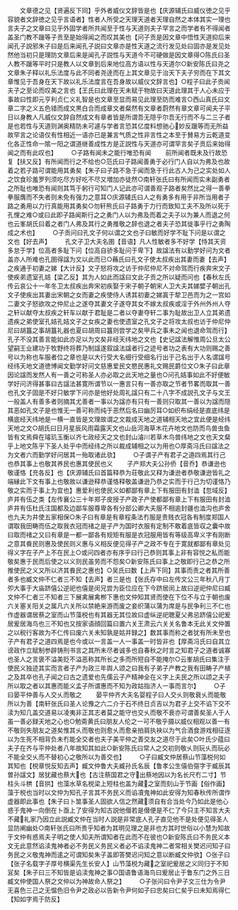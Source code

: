 <!-- { "loadSidebar": true } -->
　　文章德之见【贤遍反下同】乎外者威仪文辞皆是也【庆源辅氏曰威仪徳之见乎容貌者文辞徳之见乎言语者】性者人所受之天理天道者天理自然之本体其实一理也言夫子之文章曰见乎外固学者所共闻至于性与天道则夫子罕言之而学者有不得闻者盖圣门教不躐等子贡至是始得闻之而叹其美也【问子贡是因文章中悟性天道抑后来闻孔子説邪朱子曰是后来闻孔子説曰文章亦是性天道之流行发见处曰固亦是发见处然他当初只是理防文章后来是闻孔子説性与天道今不可硬做是因文章得○陈氏曰圣人教不躐等平时只是教人以文章到后来地位高方语以性与天道尔○新安陈氏曰尧之文章朱子释以礼乐法度与此不同者尧逹而在上其文章见于治天下夫子穷而在下其文章惟见于吾身在天下故以礼乐法度言在吾身故以威仪文辞言也】○程子曰此子贡闻夫子之至论而叹美之言也【王氏曰此理在天未赋于物故曰天道此理其于人心未应于事故曰性即元亨利贞仁义礼智是也文章至显而易见此理至防而难言○西山真氏曰文章二字之义五色错而成文黒白合而成章文者粲然有文章者蔚然有章文章可闻夫子平日以身教人凡威仪文辞自然成文有章者皆是所谓吾无隠乎尔吾无行而不与二三子者是也若性与天道则渊奥精防未可遽与学者言恐其亿度料想驰心妙反躐等而无所益故罕言之论语仅有性相近一语亦已是兼言气质之性非言性之本至于賛易方云乾道变化各正性命一隂一阳之谓道继善成性方是正説性与天道亦可谓罕言矣子贡后来始得闻之而有此叹也】
　　○子路有闻未之能行唯恐有闻
　　前所闻者既未及行故恐复【扶又反】有所闻而行之不给也○范氏曰子路闻善勇于必行门人自以为弗及也故着之若子路可谓能用其勇矣【朱子曰子路不急于闻而急于行此古人为己之实处如人之饮食珍羞罗列须吃尽方好吃不尽又増加亦徒然○南轩张氏曰有所闻而实未副勇者之所耻也唯恐有闻则其笃于躬行可知门人记此亦可谓善观子路者矣然比之得一善拳拳服膺而不失者则未免有强力之意耳○庆源辅氏曰人之有勇多有用于非所当用者子路之勇用以力行真能用其勇矣○勿轩熊氏曰子路勇于力行而致知工夫不及所以死于孔悝之难○或曰此即子路闻斯行之之勇门人以为弗及而着之夫子以为兼人而退之何也云峯胡氏曰着之者门人弗及其行之勇推敬之辞也退之者夫子恐其徙事乎行之勇陶成之术也】
　　○子贡问曰孔文子何以谓之文也子曰敏而好学不耻下问是以谓之文也【好去声】
　　孔文子卫大夫名圉【音语】凡人性敏者多不好学【恃其天资多怠于学】位高者多耻下问【位高自骄多耻问于卑下】故諡法有以勤学好问为文者盖亦人所难也孔圉得諡为文以此而已○蘓氏曰孔文子使太叔疾出其妻而妻【去声】之疾通于初妻之娣【大计反】文子怒将攻之访于仲尼仲尼不对命驾而行疾奔宋文子使疾弟遗室孔姞【梁乙反】其为人如此而諡曰文此子贡之所以疑而问也【春秋左氏传云哀公十一年冬卫太叔疾出奔宋初疾娶于宋子朝子朝宋人卫大夫其娣嬖子朝出孔文子使疾出其妻出宋朝之女而妻之疾使侍人诱其初妻之娣寘于犂卫邑而为之一宫如二妻文子怒欲攻之仲尼止之遂夺其妻文子遂夺其女不嫁太叔疾或淫于外州外州人夺之轩以献夺太叔疾之轩车以献于君耻是二者以夺妻夺轩二事为耻故出卫人立其弟遗遗疾之弟使室孔姞孔姞文子之女疾之妻也使遗室之孔文子之将攻太叔也访于仲尼仲尼曰胡簋之事胡簋礼器也夏曰胡周曰簋则尝学之矣甲兵之事未之闻也退命驾而行】孔子不没其善言能如此亦足以为文矣非经天纬地之文也【史记諡法解惟周公旦太公望嗣王业建功于牧野终将葬乃制諡遂叙諡法諡者行之迹号者功之表有大功则赐之善号以为称也车服者位之章也是以大行受大名细行受细名行出于己名出于人名谓諡号经纬天地文道徳博闻文勤学好问文慈惠爱民文愍民惠礼文赐民爵位文○朱子曰此章因论諡而发然人有一善之可称圣人亦必取之此天地之量也○问孔姞事如此不好便敏学好问济得甚事曰古諡法甚寛所谓节以一惠言只有一善亦取之节者节畧而取其一善也孔文子固是不好只敏学下问亦是他好处周礼諡只有二十八字不成説孔文子与文王一般盖人有善多者则摘其尤善者一事以为諡亦有只有一善则只取其一善以为諡而隠其恶如孔文子是也惟无一善可称而纯于恶然后名曰幽厉耳○如织布绢经是直底纬是横底经天纬地是一横一直皆是文理故谓之文裁成天地之道辅相天地之宜此便是经纬天地之文○胡氏曰日月星辰风雨霜露天文也山岳河海草木花卉地文也防而鸟兽虫鱼皆有文焉舜在璿玑玉衡以齐七政经天之文也封山濬川若草木鸟兽纬地之文也天文粲乎上地文陈乎下圣人处乎中而经纬之所以裁成辅相之以为用也○厚斋冯氏曰諡法之为文者六而勤学好问居其一殆取诸此欤】
　　○子谓子产有君子之道四焉其行己也恭其事上也敬其养民也惠其使民也义
　　子产郑大夫公孙侨【音乔】恭谦逊也敬谨恪【充各反】也【庆源辅氏曰首篇释恭为荘敬此又释为谦逊者恭敬谦逊皆礼之端縁此下文有事上也敬故以谦逊释恭谨恪释敬盖谦逊乃恭之实而于行己为切谨恪乃敬之实而于事上为宜也】惠爱利也使民义如都鄙有章上下有服田有封洫【忽域反】庐井有伍之类【左传襄公三十年郑子皮授子产政子产使都鄙有章上下有服田有封洫庐井有伍杜氏注国都及边鄙车服尊卑各有分部公卿大夫服不相逾封疆也洫沟也庐舍也九夫为井使五家相保○朱子曰有章是有章程条法冇服是贵贱衣冠各有制度郑国人谓取我田畴而伍之取我衣冠而禇之是子产为国时衣服有定制不敢着底皆収之囊中故曰取而禇之又曰有章是一都一鄙各有规矩有服是衣冠服用皆有等级高卑义字有刚断之意其飬民则惠及使民则义惠与义相反便见得子产之政不专在于寛就都鄙有章处见得义字在子产上不在民上○或问四者亦有序乎曰行己恭则其事上非有容悦之私而能敬矣惠于民而后使之以义则民虽劳而不怨矣○新安陈氏曰事上之敬即行己之恭之所推使民之义又所以济其飬民之惠也】○吴氏曰数【上声下同】其事而责之者其所善者多也臧文仲不仁者三不知【去声】者三是也【张氏存中曰左传文公三年秋八月丁夘大事于大庙跻僖公逆祀也僖是闵兄尝为臣位应在下今跻居闵上故曰逆祀仲尼曰臧文仲不仁者三不知者三下展禽展禽栁下惠也文仲知其贤而使在下位不与立于朝也废六关塞关阳关之属凡六关所以禁絶来游而废之妾织蒲以蒲为席是与民争利三不仁也作虚器谓居蔡之室而山节藻棁也有其器无其位故曰虚纵逆祀聴夏父弗忌跻僖公祀爰居爰居海鸟也三不知也又按家语顔回篇曰置六关王肃云六关关名鲁本无此关文仲置之以税行客故为不仁传曰废六关未知孰是姑并録之】数其事而称之者犹有所未至也子产有君子之道四焉是也今或以一言盖一人一事盖一时皆非也【厚斋冯氏曰自其立谤政作立赋制参辟铸刑书言之其所未尽者诚多也自春秋之时言之知君子之道者诚寡也圣人之言褒不溢美贬不溢恶称其所长之多而所短自不能掩尔○云峯胡氏曰集注于使民义独迹其实而言者子产为政三年舆人颂之曰我有子弟子产教之我有田畴子产植之及其卒也孔子闻之曰古之遗爱也先儒云子产精神全在义字上夫民之所以颂之夫子所以取之者以其惠而能义孟子所谓惠而不知为政姑指济人一事而言尔】
　　○子曰晏平仲善与人交乆而敬之
　　晏平仲齐大夫名婴程子曰人交乆则敬衰乆而能敬所以为善【南轩张氏曰圣人论豫之六二介于石不终日贞吉以为君子上交不谄下交不渎为知几盖交道易以凌夷非正其志者莫之能守也交乆而敬不衰亦可谓善矣圣人于人虽一善必録天地之心也○勉斋黄氏曰朋友人伦之一可不敬乎摄以威仪相观以善一有不敬则失朋友之道矣惟其乆而敬也则愈乆而愈亲拍肩执袂以为气合酒食游戏相征逐以为生死不相背负未冇能全交者也夫子美平仲之善交友之道尽于此矣○叶氏少蕴曰夫子在齐与平仲处者八年故知其如此○新安陈氏曰常人之交初则敬乆则玩乆而玩必不能全交乆而不替初心之敬所以为善交也】
　　○子曰臧文仲居蔡山节藻棁何如其知也【棁章悦反知去声】臧文仲鲁大夫臧孙氏名辰【鲁孝公生僖伯彄字于臧辰其曽孙諡文】居犹藏也蔡大也【古注蔡国君之守出蔡地因以为名长尺冇二寸】节柱头斗栱【音拱】也藻水草名棁梁上短柱也盖为藏之室而刻山于节画【俗作画】藻于棁也当时以文仲为知孔子言其不务民义而谄凟鬼神如此安得为知春秋传所谓作虚器即此事也【朱子曰卜筮事圣人固欲人信之然藏须自有合当处今乃如此是他心惑于鬼神一向倒在卜亟上了安得为知古説他僣若是僣便是不仁了今只主不知言大夫不藏礼家乃因立此説臧文仲在当时人説是非常底人孔子直见他不是处便见得圣人显防阐幽处○南轩张氏曰所贵乎知者为其明见理之是非也方其时世俗以小慧为知故于文仲有惑焉夫子明之使人知夫所谓知者在此而不在彼也○新安陈氏曰不务民义本文无此意然谄渎鬼神者必不务民义务民义者必不谄渎鬼神二者常相关樊迟问知子曰务民之义敬鬼神而逺之可谓知矣朱子盖即答樊迟问知之意以断臧文仲欤】○张子曰【张子名载字子厚号横渠先生长安人】山节藻棁为藏之室祀爰居之义同归于不知冝矣【朱子曰三不知皆是谄渎鬼神之事○国语鲁语海鸟曰爰居止于鲁东门之外三日臧文仲使国人祭之文仲以为神故命人祭之】
　　○子张问曰令尹子文三仕为令尹无喜色三己之无愠色旧令尹之政必以告新令尹何如子曰忠矣曰仁矣乎曰未知焉得仁【知如字焉于防反】
